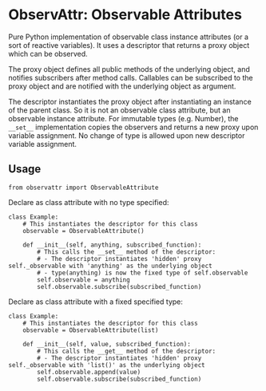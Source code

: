 # ObservAttr: Observable Attributes
Pure Python implementation of observable class instance attributes (or a sort of reactive variables). It uses a descriptor that returns a proxy object which can be observed. 

The proxy object defines all public methods of the underlying object, and notifies subscribers after method calls. Callables can be subscribed to the proxy object and are notified with the underlying object as argument.

The descriptor instantiates the proxy object after instantiating an instance of the parent class. So it is not an observable class attribute, but an observable instance attribute. For immutable types (e.g. Number), the `__set__` implementation copies the observers and returns a new proxy upon variable assignment. No change of type is allowed upon new descriptor variable assignment.

## Usage
```
from observattr import ObservableAttribute
```
Declare as class attribute with no type specified:
```
class Example:
    # This instantiates the descriptor for this class
    observable = ObservableAttribute()

    def __init__(self, anything, subscribed_function):
        # This calls the __set__ method of the descriptor:
        # - The descriptor instantiates 'hidden' proxy self._observable with 'anything' as the underlying object
        # - type(anything) is now the fixed type of self.observable
        self.observable = anything
        self.observable.subscribe(subscribed_function)
```
Declare as class attribute with a fixed specified type:
```
class Example:
    # This instantiates the descriptor for this class
    observable = ObservableAttribute(list)

    def __init__(self, value, subscribed_function):
        # This calls the __get__ method of the descriptor:
        # - The descriptor instantiates 'hidden' proxy self._observable with 'list()' as the underlying object
        self.observable.append(value)
        self.observable.subscribe(subscribed_function)
```
